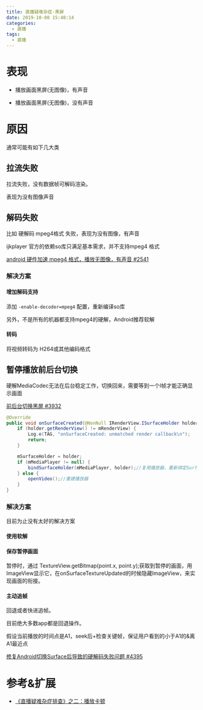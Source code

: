 ```yaml
---
title: 直播疑难杂症-黑屏
date: 2019-10-08 15:48:14
categories:
  - 直播
tags:
  - 直播
---
```



# 表现

- 播放画面黑屏(无图像)，有声音

- 播放画面黑屏(无图像)，没有声音

# 原因

通常可能有如下几大类

## 拉流失败

拉流失败，没有数据帧可解码渲染。

表现为没有图像声音

## 解码失败

比如 硬解码 mpeg4格式 失败，表现为没有图像，有声音

ijkplayer 官方的依赖so库只满足基本需求，并不支持mpeg4 格式

[android 硬件加速 mpeg4 格式，播放无图像，有声音 #2541](https://github.com/bilibili/ijkplayer/issues/2541)

### 解决方案

#### 增加解码支持

添加 `-enable-decoder=mpeg4` 配置，重新编译so库

另外，不是所有的机器都支持mpeg4的硬解，Android推荐软解

#### 转码

将视频转码为 H264或其他编码格式

## 暂停播放前后台切换

硬解MediaCodec无法在后台稳定工作，切换回来，需要等到一个I帧才能正确显示画面

[前后台切换黑屏 #3932](https://github.com/bilibili/ijkplayer/issues/3932)

```java
@Override
public void onSurfaceCreated(@NonNull IRenderView.ISurfaceHolder holder, int width, int height) {
    if (holder.getRenderView() != mRenderView) {
        Log.e(TAG, "onSurfaceCreated: unmatched render callback\n");
        return;
    }

    mSurfaceHolder = holder;
    if (mMediaPlayer != null) {
        bindSurfaceHolder(mMediaPlayer, holder);//复用播放器，重新绑定SurfaceHolder
    } else {
        openVideo();//重建播放器
    }
}
```

### 解决方案

目前为止没有太好的解决方案

#### 使用软解

#### 保存暂停画面

暂停时，通过 TextureView.getBitmap(point.x, point.y);获取到暂停的画面，用ImageView显示它，在onSurfaceTextureUpdated的时候隐藏ImageView，来实现画面的衔接。

#### 主动追帧

回退或者快进追帧。

目前绝大多数app都是回退操作。

假设当前播放的时间点是A1，seek后+检查关键帧，保证用户看到的小于A1的&离A1最近点

[修复Android切换Surface后导致的硬解码失败问题 #4395](https://github.com/bilibili/ijkplayer/pull/4395)

# 参考&扩展

- [《直播疑难杂症排查》之二：播放卡顿](https://blog.qiniu.com/archives/8405)